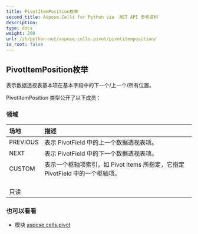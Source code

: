 ```yaml
---
title: PivotItemPosition枚举
second_title: Aspose.Cells for Python via .NET API 参考资料
description:
type: docs
weight: 200
url: /zh/python-net/aspose.cells.pivot/pivotitemposition/
is_root: false
---
```

## PivotItemPosition枚举
表示数据透视表基本项在基本字段中的下一个/上一个/所有位置。



PivotItemPosition 类型公开了以下成员：

### 领域
|场地|描述|
| :- | :- |
| PREVIOUS |表示 PivotField 中的上一个数据透视表项。|
| NEXT |表示 PivotField 中的下一个数据透视表项。|
| CUSTOM |表示一个枢轴项索引，如 Pivot Items 所指定，它指定 PivotField 中的一个枢轴项。<br/>只读|



### 也可以看看
* 模块 [aspose.cells.pivot](..)
